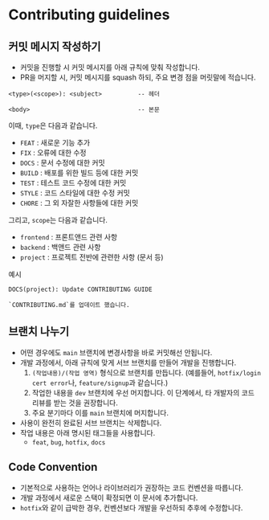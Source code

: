 # Contributing guidelines

## 커밋 메시지 작성하기
- 커밋을 진행할 시 커밋 메시지를 아래 규칙에 맞춰 작성합니다.
- PR을 머지할 시, 커밋 메시지를 squash 하되, 주요 변경 점을 머릿말에 적습니다.

```
<type>(<scope>): <subject>          -- 헤더

<body>                              -- 본문
```

이때, `type`은 다음과 같습니다.

- `FEAT` : 새로운 기능 추가
- `FIX` : 오류에 대한 수정
- `DOCS` : 문서 수정에 대한 커밋
- `BUILD` : 배포를 위한 빌드 등에 대한 커밋
- `TEST` : 테스트 코드 수정에 대한 커밋
- `STYLE` : 코드 스타일에 대한 수정 커밋
- `CHORE` : 그 외 자잘한 사항들에 대한 커밋

그리고, `scope`는 다음과 같습니다.
- `frontend` : 프론트앤드 관련 사항
- `backend` : 백앤드 관련 사항
- `project` : 프로젝트 전반에 관련한 사항 (문서 등)

예시
```
DOCS(project): Update CONTRIBUTING GUIDE

`CONTRIBUTING.md`를 업데이트 했습니다.

```

## 브랜치 나누기
- 어떤 경우에도 `main` 브랜치에 변경사항을 바로 커밋해선 안됩니다.
- 개발 과정에서, 아래 규칙에 맞게 서브 브랜치를 만들어 개발을 진행합니다.
    1. `(작업내용)/(작업 영역)` 형식으로 브랜치를 만듭니다. (예를들어, `hotfix/login cert error`나, `feature/signup`과 같습니다.)
    2. 작업한 내용을 `dev` 브랜치에 우선 머지합니다. 이 단계에서, 타 개발자의 코드 리뷰를 받는 것을 권장합니다.
    3. 주요 분기마다 이를 `main` 브랜치에 머지합니다.
- 사용이 완전히 완료된 서브 브랜치는 삭제합니다.
- 작업 내용은 아래 명시된 태그들을 사용합니다.
    - `feat`, `bug`, `hotfix`, `docs`

## Code Convention
- 기본적으로 사용하는 언어나 라이브러리가 권장하는 코드 컨벤션을 따릅니다.
- 개발 과정에서 새로운 스택이 확정되면 이 문서에 추가합니다.
- `hotfix`와 같이 급박한 경우, 컨벤션보다 개발을 우선하되 추후에 수정합니다.
